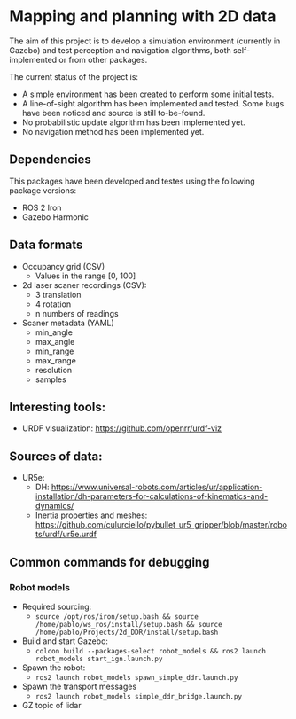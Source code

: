 # Mapping and planning with 2D data

The aim of this project is to develop a simulation environment (currently in Gazebo) and test perception and navigation algorithms, both self-implemented or from other packages.

The current status of the project is:
- A simple environment has been created to perform some initial tests.
- A line-of-sight algorithm has been implemented and tested. Some bugs have been noticed and source is still to-be-found.
- No probabilistic update algorithm has been implemented yet.
- No navigation method has been implemented yet.

## Dependencies

This packages have been developed and testes using the following package versions:
- ROS 2 Iron
- Gazebo Harmonic

## Data formats

 - Occupancy grid (CSV)
   - Values in the range [0, 100]
 - 2d laser scaner recordings (CSV):
   - 3 translation
   - 4 rotation
   - n numbers of readings
 - Scaner metadata (YAML)
   - min_angle
   - max_angle
   - min_range
   - max_range
   - resolution
   - samples

## Interesting tools:
- URDF visualization: https://github.com/openrr/urdf-viz

## Sources of data:
- UR5e:
  - DH: https://www.universal-robots.com/articles/ur/application-installation/dh-parameters-for-calculations-of-kinematics-and-dynamics/
  - Inertia properties and meshes: https://github.com/culurciello/pybullet_ur5_gripper/blob/master/robots/urdf/ur5e.urdf

## Common commands for debugging 

### Robot models
- Required sourcing:
  - ```source /opt/ros/iron/setup.bash && source /home/pablo/ws_ros/install/setup.bash && source /home/pablo/Projects/2d_DDR/install/setup.bash```
- Build and start Gazebo:
  - ```colcon build --packages-select robot_models && ros2 launch robot_models start_ign.launch.py```
- Spawn the robot:
  - ```ros2 launch robot_models spawn_simple_ddr.launch.py```
- Spawn the transport messages
  - ```ros2 launch robot_models simple_ddr_bridge.launch.py```
- GZ topic of lidar